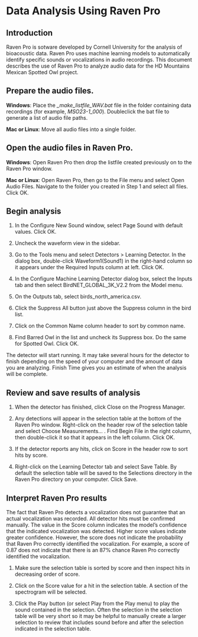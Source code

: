 # Data Analysis Using Raven Pro
## Introduction
Raven Pro is sotware developed by Cornell University for the analysis of bioacoustic data. Raven Pro uses machine learning models to automatically identify specific sounds or vocalizations in audio recordings. This document describes the use of Raven Pro to analyze audio data for the HD Mountains Mexican Spotted Owl project.

## Prepare the audio files.
**Windows**: Place the *_make_listfile_WAV.bat* file in the folder containing data recordings (for example, *MSO23-1_000*). Doubleclick the bat file to generate a list of audio file paths.

**Mac or Linux**: Move all audio files into a single folder.


## Open the audio files in Raven Pro.
**Windows**: Open Raven Pro then drop the listfile created previously on to the Raven Pro window.

**Mac or Linux**: Open Raven Pro, then go to the File menu and select Open Audio Files. Navigate to the folder you created in Step 1 and select all files. Click OK.

## Begin analysis
1. In the Configure New Sound window, select Page Sound with default values. Click OK.


2. Uncheck the waveform view in the sidebar.


3. Go to the Tools menu and select Detectors > Learning Detector. In the dialog box, double-click Waveform1(Sound1) in the right-hand column so it appears under the Required Inputs column at left. Click OK.


4. In the Configure Machine Learning Detector dialog box, select the  Inputs tab and then  select BirdNET_GLOBAL_3K_V2.2 from the Model menu.


5. On the Outputs tab, select birds_north_america.csv.


6. Click the Suppress All button just above the Suppress column in the bird list.


7. Click on the Common Name column header to sort by common name.


8. Find Barred Owl in the list and uncheck its Suppress box. Do the same for Spotted Owl. Click OK.


The detector will start running. It may take several hours for the detector to finish depending on the speed of your computer and the amount of data you are analyzing. Finish Time gives you an estimate of when the analysis will be complete.


## Review and save results of analysis
1. When the detector has finished, click Close on the Progress Manager.


2. Any detections will appear in the selection table at the bottom of the Raven Pro window. Right-click on the header row of the selection table and select Choose Measurements… . Find Begin File in the right column, then double-click it so that it appears in the left column. Click OK.


3. If the detector reports any hits, click on Score in the header row to sort hits by score.


4. Right-click on the Learning Detector tab and select Save Table. By default the selection table will be saved to the Selections directory in the Raven Pro directory on your computer. Click Save.


## Interpret Raven Pro results
The fact that Raven Pro detects a vocalization does not guarantee that an actual vocalization was recorded. All detector hits must be confirmed manually. The value in the Score column indicates the model’s confidence that the indicated vocalization was detected. Higher score values indicate greater confidence. However, the score does not indicate the probability that Raven Pro correctly identified the vocalization. For example, a score of 0.87 does not indicate that there is an 87% chance Raven Pro correctly identified the vocalization.

1. Make sure the selection table is sorted by score and then inspect hits in decreasing order of score.

2. Click on the Score value for a hit in the selection table. A section of the spectrogram will be selected.


3. Click the Play button (or select Play from the Play menu) to play the sound contained in the selection. Often the selection in the selection table will be very short so it may be helpful to manually create a larger selection to review that includes sound before and after the selection indicated in the selection table.
